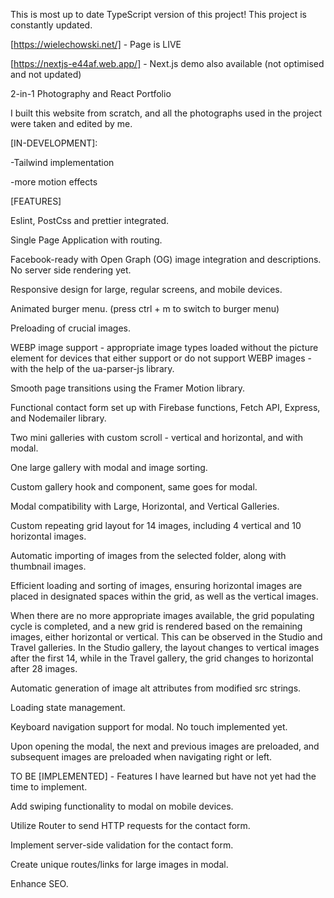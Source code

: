 This is most up to date TypeScript version of this project! This project is constantly updated.

[https://wielechowski.net/] - Page is LIVE

[https://nextjs-e44af.web.app/] - Next.js demo also available (not optimised and not updated)

2-in-1 Photography and React Portfolio

I built this website from scratch, and all the photographs used in the project were taken and edited by me.

[IN-DEVELOPMENT]:

-Tailwind implementation

-more motion effects

[FEATURES]

Eslint, PostCss and prettier integrated.

Single Page Application with routing.

Facebook-ready with Open Graph (OG) image integration and descriptions. No server side rendering yet.

Responsive design for large, regular screens, and mobile devices.

Animated burger menu. (press ctrl + m to switch to burger menu)

Preloading of crucial images.

WEBP image support - appropriate image types loaded without the picture element for devices that either support or do not support WEBP images - with the help of the ua-parser-js library.

Smooth page transitions using the Framer Motion library.

Functional contact form set up with Firebase functions, Fetch API, Express, and Nodemailer library.

Two mini galleries with custom scroll - vertical and horizontal, and with modal.

One large gallery with modal and image sorting.

Custom gallery hook and component, same goes for modal.

Modal compatibility with Large, Horizontal, and Vertical Galleries.

Custom repeating grid layout for 14 images, including 4 vertical and 10 horizontal images.

Automatic importing of images from the selected folder, along with thumbnail images.

Efficient loading and sorting of images, ensuring horizontal images are placed in designated spaces within the grid, as well as the vertical images.

When there are no more appropriate images available, the grid populating cycle is completed, and a new grid is rendered based on the remaining images, either horizontal or vertical. This can be observed in the Studio and Travel galleries. In the Studio gallery, the layout changes to vertical images after the first 14, while in the Travel gallery, the grid changes to horizontal after 28 images.

Automatic generation of image alt attributes from modified src strings.

Loading state management.

Keyboard navigation support for modal. No touch implemented yet.

Upon opening the modal, the next and previous images are preloaded, and subsequent images are preloaded when navigating right or left.

TO BE [IMPLEMENTED] - Features I have learned but have not yet had the time to implement.

Add swiping functionality to modal on mobile devices.

Utilize Router to send HTTP requests for the contact form.

Implement server-side validation for the contact form.

Create unique routes/links for large images in modal.

Enhance SEO.